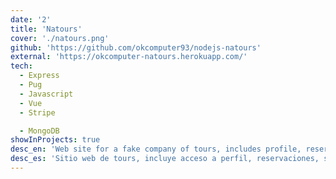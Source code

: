 ```yaml
---
date: '2'
title: 'Natours'
cover: './natours.png'
github: 'https://github.com/okcomputer93/nodejs-natours'
external: 'https://okcomputer-natours.herokuapp.com/'
tech:
  - Express
  - Pug
  - Javascript
  - Vue
  - Stripe

  - MongoDB
showInProjects: true
desc_en: 'Web site for a fake company of tours, includes profile, reservations, payments system using Stripe, login with 2 factor authentication, like system and reviews.'
desc_es: 'Sitio web de tours, incluye acceso a perfil, reservaciones, sistema de pagos con Stripe, accesso con 2 factor authentication, sistema de likes, reviews.'
---
```

